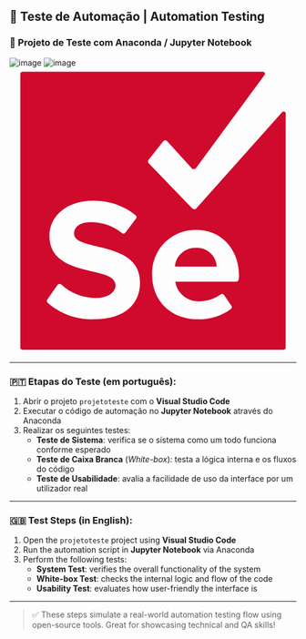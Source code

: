 ## 🤖 Teste de Automação | Automation Testing

### 🧪 Projeto de Teste com Anaconda / Jupyter Notebook

![image](https://github.com/user-attachments/assets/62747326-61ed-4986-a908-15638e02ed90)
![image](https://github.com/user-attachments/assets/5b5d99ca-1656-4835-a8a2-3304e3b48774)
<svg xmlns="http://www.w3.org/2000/svg" viewBox="0 0 128 128"><path fill="#CF0A2C" d="M83.1 80.5c-4.7-.1-8.8 3.4-9.3 8.1 0 .2.1.3.3.3h18c.2 0 .3-.1.3-.3-.4-4.8-4.5-8.4-9.3-8.1z"/><path fill="#CF0A2C" d="M121.7 19.9l-38.4 43c-.4.5-1.2.5-1.7.1l-.1-.1-19.4-20.1c-.4-.4-.4-1-.1-1.5l6.5-8.3c.4-.5 1.1-.7 1.6-.3.1.1.2.1.2.2l11 12.1c.4.5 1.2.5 1.7.1l.1-.1 30.7-41.7c.3-.4.2-.9-.2-1.2-.1-.1-.3-.1-.5-.2H5.7c-.5.1-.9.5-.9 1v122.2c0 .5.4.9.9.9h116.6c.5 0 .9-.4.9-.9V20.5c0-.5-.4-.8-.8-.8-.3-.1-.5 0-.7.2zm-83.8 92.5c-7.7.3-15.2-2.3-20.9-7.4-.4-.4-.5-1-.1-1.5l4.5-6.4c.4-.5 1.1-.6 1.6-.3l.1.1c4.2 3.9 9.6 6 15.3 6 6 0 8.9-2.8 8.9-5.7 0-9.1-29.5-2.8-29.5-22.1 0-8.5 7.4-15.6 19.4-15.6 6.9-.2 13.7 2.1 19.1 6.5.4.4.5 1.1.1 1.5l-4.7 6.2c-.4.5-1.1.6-1.6.2-4-3.2-8.9-4.9-14-4.8-4.7 0-7.3 2.1-7.3 5.1 0 8.1 29.4 2.7 29.4 21.8.1 9.3-6.6 16.4-20.3 16.4zm64.3-17.8c0 .6-.5 1-1 1H74.3c-.2 0-.3.1-.3.3.9 5.2 5.6 8.8 10.9 8.5 3.4-.1 6.6-1.1 9.3-3.1.4-.3 1.1-.3 1.4.2l.1.1 3.3 4.8c.3.4.2 1-.2 1.4-4.3 3.2-9.6 4.8-14.9 4.6-11.6 0-20.3-7.8-20.3-20-.3-10.7 8.1-19.6 18.8-19.9h.9c11.3 0 19.1 8.5 19.1 20.9l-.2 1.2z"/></svg>
         
---

### 🇵🇹 Etapas do Teste (em português):

1. Abrir o projeto `projetoteste` com o **Visual Studio Code**
2. Executar o código de automação no **Jupyter Notebook** através do Anaconda
3. Realizar os seguintes testes:
   - **Teste de Sistema**: verifica se o sistema como um todo funciona conforme esperado
   - **Teste de Caixa Branca** (*White-box*): testa a lógica interna e os fluxos do código
   - **Teste de Usabilidade**: avalia a facilidade de uso da interface por um utilizador real

---

### 🇬🇧 Test Steps (in English):

1. Open the `projetoteste` project using **Visual Studio Code**
2. Run the automation script in **Jupyter Notebook** via Anaconda
3. Perform the following tests:
   - **System Test**: verifies the overall functionality of the system
   - **White-box Test**: checks the internal logic and flow of the code
   - **Usability Test**: evaluates how user-friendly the interface is

---

> ✅ These steps simulate a real-world automation testing flow using open-source tools. Great for showcasing technical and QA skills!
